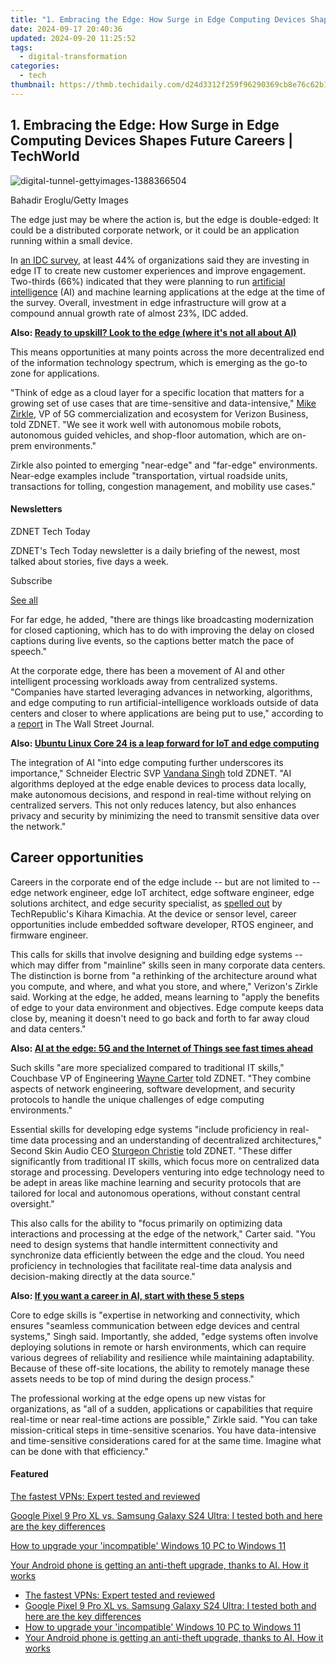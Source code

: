 ```yaml
---
title: "1. Embracing the Edge: How Surge in Edge Computing Devices Shapes Future Careers | TechWorld"
date: 2024-09-17 20:40:36
updated: 2024-09-20 11:25:52
tags:
  - digital-transformation
categories:
  - tech
thumbnail: https://thmb.techidaily.com/d24d3312f259f96290369cb8e76c62b1a0988c7f8875e215ef19c949ace9cb7a.jpg
---
```


## 1. Embracing the Edge: How Surge in Edge Computing Devices Shapes Future Careers | TechWorld

![digital-tunnel-gettyimages-1388366504](https://www.zdnet.com/a/img/resize/f131431f38abb33fd0f6ae3c4bcac919ddae0fe4/2024/06/28/122f0db8-426b-47c8-9ff5-fc7565a6aa7a/digital-tunnel-gettyimages-1388366504.jpg?auto=webp&width=1280)

Bahadir Eroglu/Getty Images

The edge just may be where the action is, but the edge is double-edged: It could be a distributed corporate network, or it could be an application running within a small device.

In [an IDC survey](https://www.equinix.com/resources/analyst-reports/idc-digital-experience), at least 44% of organizations said they are investing in edge IT to create new customer experiences and improve engagement. Two-thirds (66%) indicated that they were planning to run [artificial intelligence](https://www.zdnet.com/article/what-is-ai-heres-everything-you-need-to-know-about-artificial-intelligence/) (AI) and machine learning applications at the edge at the time of the survey. Overall, investment in edge infrastructure will grow at a compound annual growth rate of almost 23%, IDC added.

**Also: [Ready to upskill? Look to the edge (where it's not all about AI)](https://www.zdnet.com/article/ready-to-upskill-look-to-the-edge-where-its-not-all-about-ai/)**

This means opportunities at many points across the more decentralized end of the information technology spectrum, which is emerging as the go-to zone for applications.

"Think of edge as a cloud layer for a specific location that matters for a growing set of use cases that are time-sensitive and data-intensive," [Mike Zirkle](https://www.linkedin.com/in/zirkle/), VP of 5G commercialization and ecosystem for Verizon Business, told ZDNET. "We see it work well with autonomous mobile robots, autonomous guided vehicles, and shop-floor automation, which are on-prem environments." 

Zirkle also pointed to emerging "near-edge" and "far-edge" environments. Near-edge examples include "transportation, virtual roadside units, transactions for tolling, congestion management, and mobility use cases."

#### Newsletters

ZDNET Tech Today

ZDNET's Tech Today newsletter is a daily briefing of the newest, most talked about stories, five days a week.

 Subscribe

[See all](https://www.zdnet.com/newsletters/)

For far edge, he added, "there are things like broadcasting modernization for closed captioning, which has to do with improving the delay on closed captions during live events, so the captions better match the pace of speech."

At the corporate edge, there has been a movement of AI and other intelligent processing workloads away from centralized systems. "Companies have started leveraging advances in networking, algorithms, and edge computing to run artificial-intelligence workloads outside of data centers and closer to where applications are being put to use," according to a [report](https://www.wsj.com/articles/companies-put-ai-to-work-outside-the-cloud-trimming-costs-453b649e) in The Wall Street Journal. 

**Also: [Ubuntu Linux Core 24 is a leap forward for IoT and edge computing](https://www.zdnet.com/article/ubuntu-linux-core-24-a-leap-forward-for-iot-and-edge-computing/)**

The integration of AI "into edge computing further underscores its importance," Schneider Electric SVP [Vandana Singh](https://www.linkedin.com/in/vandana-singh-12876b5/) told ZDNET. "AI algorithms deployed at the edge enable devices to process data locally, make autonomous decisions, and respond in real-time without relying on centralized servers. This not only reduces latency, but also enhances privacy and security by minimizing the need to transmit sensitive data over the network."

## Career opportunities

Careers in the corporate end of the edge include -- but are not limited to -- edge network engineer, edge IoT architect, edge software engineer, edge solutions architect, and edge security specialist, as [spelled out](https://www.techrepublic.com/article/edge-computing-careers/) by TechRepublic's Kihara Kimachia. At the device or sensor level, career opportunities include embedded software developer, RTOS engineer, and firmware engineer. 

This calls for skills that involve designing and building edge systems -- which may differ from "mainline" skills seen in many corporate data centers. The distinction is borne from "a rethinking of the architecture around what you compute, and where, and what you store, and where," Verizon's Zirkle said. Working at the edge, he added, means learning to "apply the benefits of edge to your data environment and objectives. Edge compute keeps data close by, meaning it doesn't need to go back and forth to far away cloud and data centers."

**Also: [AI at the edge: 5G and the Internet of Things see fast times ahead](https://www.zdnet.com/article/ai-at-the-edge-fast-times-ahead-for-5g-and-the-internet-of-things/)**

Such skills "are more specialized compared to traditional IT skills," Couchbase VP of Engineering [Wayne Carter](https://www.linkedin.com/in/waynecarter/) told ZDNET. "They combine aspects of network engineering, software development, and security protocols to handle the unique challenges of edge computing environments."

Essential skills for developing edge systems "include proficiency in real-time data processing and an understanding of decentralized architectures," Second Skin Audio CEO [Sturgeon Christie](https://www.linkedin.com/in/sturgeon-christie-33a00758/) told ZDNET. "These differ significantly from traditional IT skills, which focus more on centralized data storage and processing. Developers venturing into edge technology need to be adept in areas like machine learning and security protocols that are tailored for local and autonomous operations, without constant central oversight."

This also calls for the ability to "focus primarily on optimizing data interactions and processing at the edge of the network," Carter said. "You need to design systems that handle intermittent connectivity and synchronize data efficiently between the edge and the cloud. You need proficiency in technologies that facilitate real-time data analysis and decision-making directly at the data source."

**Also: [If you want a career in AI, start with these 5 steps](https://www.zdnet.com/article/if-you-want-a-career-in-ai-start-with-these-5-steps/)**

Core to edge skills is "expertise in networking and connectivity, which ensures "seamless communication between edge devices and central systems," Singh said. Importantly, she added, "edge systems often involve deploying solutions in remote or harsh environments, which can require various degrees of reliability and resilience while maintaining adaptability. Because of these off-site locations, the ability to remotely manage these assets needs to be top of mind during the design process."

The professional working at the edge opens up new vistas for organizations, as "all of a sudden, applications or capabilities that require real-time or near real-time actions are possible," Zirkle said. "You can take mission-critical steps in time-sensitive scenarios. You have data-intensive and time-sensitive considerations cared for at the same time. Imagine what can be done with that efficiency." 

#### Featured

[The fastest VPNs: Expert tested and reviewed](https://www.zdnet.com/article/fastest-vpn/ "The fastest VPNs: Expert tested and reviewed")

[Google Pixel 9 Pro XL vs. Samsung Galaxy S24 Ultra: I tested both and here are the key differences](https://www.zdnet.com/article/google-pixel-9-pro-xl-vs-samsung-galaxy-s24-ultra/ "Google Pixel 9 Pro XL vs. Samsung Galaxy S24 Ultra: I tested both and here are the key differences")

[How to upgrade your 'incompatible' Windows 10 PC to Windows 11](https://www.zdnet.com/article/how-to-upgrade-your-incompatible-windows-10-pc-to-windows-11/ "How to upgrade your 'incompatible' Windows 10 PC to Windows 11")

[Your Android phone is getting an anti-theft upgrade, thanks to AI. How it works](https://www.zdnet.com/article/your-android-phone-is-getting-an-anti-theft-upgrade-thanks-to-ai-how-it-works/ "Your Android phone is getting an anti-theft upgrade, thanks to AI. How it works")

* [The fastest VPNs: Expert tested and reviewed](https://www.zdnet.com/article/fastest-vpn/ "The fastest VPNs: Expert tested and reviewed")
* [Google Pixel 9 Pro XL vs. Samsung Galaxy S24 Ultra: I tested both and here are the key differences](https://www.zdnet.com/article/google-pixel-9-pro-xl-vs-samsung-galaxy-s24-ultra/ "Google Pixel 9 Pro XL vs. Samsung Galaxy S24 Ultra: I tested both and here are the key differences")
* [How to upgrade your 'incompatible' Windows 10 PC to Windows 11](https://www.zdnet.com/article/how-to-upgrade-your-incompatible-windows-10-pc-to-windows-11/ "How to upgrade your 'incompatible' Windows 10 PC to Windows 11")
* [Your Android phone is getting an anti-theft upgrade, thanks to AI. How it works](https://www.zdnet.com/article/your-android-phone-is-getting-an-anti-theft-upgrade-thanks-to-ai-how-it-works/ "Your Android phone is getting an anti-theft upgrade, thanks to AI. How it works")

<ins class="adsbygoogle"
     style="display:block"
     data-ad-format="autorelaxed"
     data-ad-client="ca-pub-7571918770474297"
     data-ad-slot="1223367746"></ins>



<ins class="adsbygoogle"
     style="display:block"
     data-ad-client="ca-pub-7571918770474297"
     data-ad-slot="8358498916"
     data-ad-format="auto"
     data-full-width-responsive="true"></ins>

